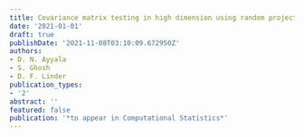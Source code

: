 ```yaml
---
title: Covariance matrix testing in high dimension using random projections
date: '2021-01-01'
draft: true
publishDate: '2021-11-08T03:10:09.672950Z'
authors:
- D. N. Ayyala
- S. Ghosh
- D. F. Linder
publication_types:
- '2'
abstract: ''
featured: false
publication: '*to appear in Computational Statistics*'
---
```



